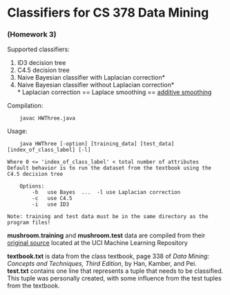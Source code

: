 # Classifiers for CS 378 Data Mining  
### (Homework 3)

Supported classifiers: 

1. ID3 decision tree
2. C4.5 decision tree
3. Naive Bayesian classifier with Laplacian correction\*  
4. Naive Bayesian classifier without Laplacian correction\*  
\* Laplacian correction == Laplace smoothing == [additive smoothing](http://en.wikipedia.org/wiki/Additive_smoothing)
  

Compilation:
  
        javac HWThree.java  
    
    
Usage: 
 
        java HWThree [-option] [training_data] [test_data] [index_of_class_label] [-l]
        
    Where 0 <= 'index_of_class_label' < total number of attributes
    Default behavior is to run the dataset from the textbook using the C4.5 decision tree
    
        Options:
            -b   use Bayes  ...  -l use Laplacian correction
            -c   use C4.5
            -i   use ID3
    
    Note: training and test data must be in the same directory as the program files!
    
    
**mushroom.training** and **mushroom.test** data are compiled from their [original source](http://archive.ics.uci.edu/ml/datasets/Mushroom) located at the UCI Machine Learning Repository

**textbook.txt** is data from the class textbook, page 338 of *Data Mining: Concepts and Techniques, Third Edition*, by Han, Kamber, and Pei.  
**test.txt** contains one line that represents a tuple that needs to be classified. This tuple was personally created, with some influence from the test tuples from the textbook.